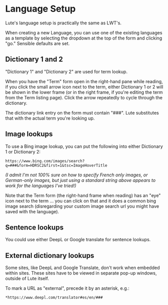 # Language Setup

Lute's language setup is practically the same as LWT's.

When creating a new Language, you can use one of the existing languages as a template by selecting the dropdown at the top of the form and clicking "go."  Sensible defaults are set.

## Dictionary 1 and 2

"Dictionary 1" and "Dictionary 2" are used for term lookup.

When you have the "Term" form open in the right-hand pane while reading, if you click the small arrow icon next to the term, either Dictionary 1 or 2 will be shown in the lower frame (or in the right frame, if you're editing the term from the Term listing page).  Click the arrow repeatedly to cycle through the dictionary.

The dictionary link entry on the form must contain "###".  Lute substitutes that with the actual term you're looking up.

## Image lookups

To use a Bing image lookup, you can put the following into either Dictionary 1 or Dictionary 2:

```
https://www.bing.com/images/search?q=###&form=HDRSC2&first=1&tsc=ImageHoverTitle
```

_(I admit I'm not 100% sure on how to specify French only images, or German-only images, but just using a standard string above appears to work for the languages I've tried!)_

Note that the Term form (the right-hand frame when reading) has an "eye" icon next to the term ... you can click on that and it does a common bing image search (disregarding your custom image search url you might have saved with the language).

## Sentence lookups

You could use either DeepL or Google translate for sentence lookups.

## External dictionary lookups

Some sites, like DeepL and Google Translate, don't work when embedded within sites.  These sites have to be viewed in separate pop-up windows, outside of Lute itself.

To mark a URL as "external", precede it by an asterisk, e.g.:

```
*https://www.deepl.com/translator#es/en/###
```